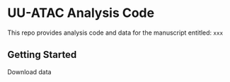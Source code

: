 # UU-ATAC Analysis Code
This repo provides analysis code and data for the manuscript entitled:
`xxx`

## Getting Started
Download data
